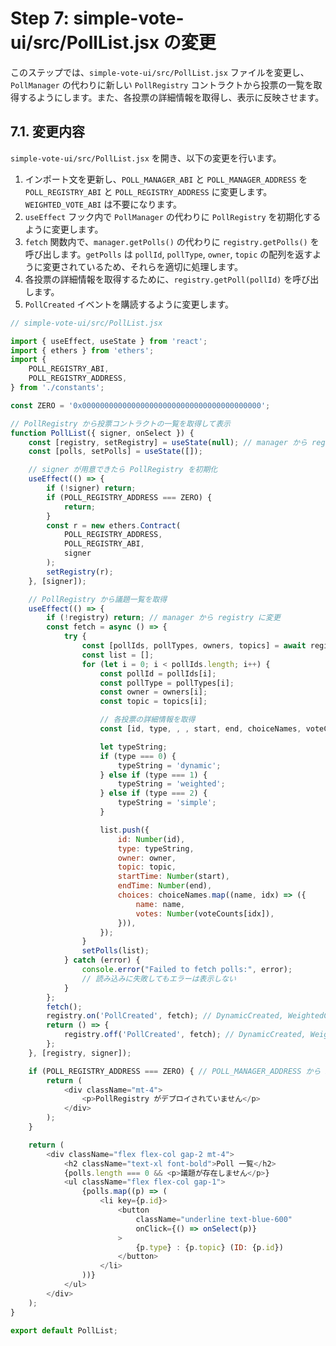 # Step 7: simple-vote-ui/src/PollList.jsx の変更

このステップでは、`simple-vote-ui/src/PollList.jsx` ファイルを変更し、`PollManager` の代わりに新しい `PollRegistry` コントラクトから投票の一覧を取得するようにします。また、各投票の詳細情報を取得し、表示に反映させます。

## 7.1. 変更内容

`simple-vote-ui/src/PollList.jsx` を開き、以下の変更を行います。

1.  インポート文を更新し、`POLL_MANAGER_ABI` と `POLL_MANAGER_ADDRESS` を `POLL_REGISTRY_ABI` と `POLL_REGISTRY_ADDRESS` に変更します。`WEIGHTED_VOTE_ABI` は不要になります。
2.  `useEffect` フック内で `PollManager` の代わりに `PollRegistry` を初期化するように変更します。
3.  `fetch` 関数内で、`manager.getPolls()` の代わりに `registry.getPolls()` を呼び出します。`getPolls` は `pollId`, `pollType`, `owner`, `topic` の配列を返すように変更されているため、それらを適切に処理します。
4.  各投票の詳細情報を取得するために、`registry.getPoll(pollId)` を呼び出します。
5.  `PollCreated` イベントを購読するように変更します。

```javascript
// simple-vote-ui/src/PollList.jsx

import { useEffect, useState } from 'react';
import { ethers } from 'ethers';
import {
    POLL_REGISTRY_ABI,
    POLL_REGISTRY_ADDRESS,
} from './constants';

const ZERO = '0x0000000000000000000000000000000000000000';

// PollRegistry から投票コントラクトの一覧を取得して表示
function PollList({ signer, onSelect }) {
    const [registry, setRegistry] = useState(null); // manager から registry に変更
    const [polls, setPolls] = useState([]);

    // signer が用意できたら PollRegistry を初期化
    useEffect(() => {
        if (!signer) return;
        if (POLL_REGISTRY_ADDRESS === ZERO) {
            return;
        }
        const r = new ethers.Contract(
            POLL_REGISTRY_ADDRESS,
            POLL_REGISTRY_ABI,
            signer
        );
        setRegistry(r);
    }, [signer]);

    // PollRegistry から議題一覧を取得
    useEffect(() => {
        if (!registry) return; // manager から registry に変更
        const fetch = async () => {
            try {
                const [pollIds, pollTypes, owners, topics] = await registry.getPolls();
                const list = [];
                for (let i = 0; i < pollIds.length; i++) {
                    const pollId = pollIds[i];
                    const pollType = pollTypes[i];
                    const owner = owners[i];
                    const topic = topics[i];

                    // 各投票の詳細情報を取得
                    const [id, type, , , start, end, choiceNames, voteCounts] = await registry.getPoll(pollId);

                    let typeString;
                    if (type === 0) {
                        typeString = 'dynamic';
                    } else if (type === 1) {
                        typeString = 'weighted';
                    } else if (type === 2) {
                        typeString = 'simple';
                    }

                    list.push({
                        id: Number(id),
                        type: typeString,
                        owner: owner,
                        topic: topic,
                        startTime: Number(start),
                        endTime: Number(end),
                        choices: choiceNames.map((name, idx) => ({
                            name: name,
                            votes: Number(voteCounts[idx]),
                        })),
                    });
                }
                setPolls(list);
            } catch (error) {
                console.error("Failed to fetch polls:", error);
                // 読み込みに失敗してもエラーは表示しない
            }
        };
        fetch();
        registry.on('PollCreated', fetch); // DynamicCreated, WeightedCreated から PollCreated に変更
        return () => {
            registry.off('PollCreated', fetch); // DynamicCreated, WeightedCreated から PollCreated に変更
        };
    }, [registry, signer]);

    if (POLL_REGISTRY_ADDRESS === ZERO) { // POLL_MANAGER_ADDRESS から POLL_REGISTRY_ADDRESS に変更
        return (
            <div className="mt-4">
                <p>PollRegistry がデプロイされていません</p>
            </div>
        );
    }

    return (
        <div className="flex flex-col gap-2 mt-4">
            <h2 className="text-xl font-bold">Poll 一覧</h2>
            {polls.length === 0 && <p>議題が存在しません</p>}
            <ul className="flex flex-col gap-1">
                {polls.map((p) => (
                    <li key={p.id}>
                        <button
                            className="underline text-blue-600"
                            onClick={() => onSelect(p)}
                        >
                            {p.type} : {p.topic} (ID: {p.id})
                        </button>
                    </li>
                ))}
            </ul>
        </div>
    );
}

export default PollList;
```